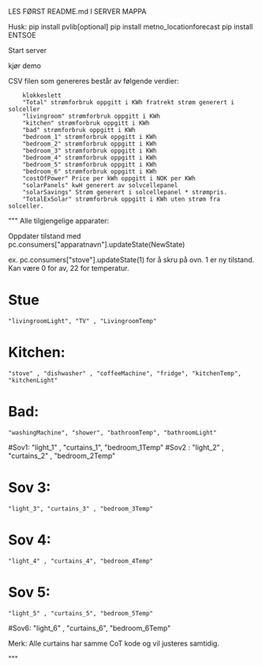 

LES FØRST README.md I SERVER MAPPA

Husk:
pip install pvlib[optional]
pip install metno_locationforecast
pip install ENTSOE

Start server

kjør demo


CSV filen som genereres består av følgende verdier: 

        klokkeslett
        "Total" strømforbruk oppgitt i KWh fratrekt strøm generert i solceller 
        "livingroom" strømforbruk oppgitt i KWh
        "kitchen" strømforbruk oppgitt i KWh
        "bad" strømforbruk oppgitt i KWh
        "bedroom_1" strømforbruk oppgitt i KWh
        "bedroom_2" strømforbruk oppgitt i KWh
        "bedroom_3" strømforbruk oppgitt i KWh
        "bedroom_4" strømforbruk oppgitt i KWh
        "bedroom_5" strømforbruk oppgitt i KWh
        "bedroom_6" strømforbruk oppgitt i KWh
        "costOfPower" Price per kWh oppgitt i NOK per KWh
        "solarPanels" kwH generert av solvcellepanel
        "solarSavings" Strøm generert i solcellepanel * strømpris.
        "TotalExSolar" strømforbruk oppgitt i KWh uten strøm fra solceller. 



""" Alle tilgjengelige apparater: 

Oppdater tilstand med pc.consumers["apparatnavn"].updateState(NewState)

ex. 
        pc.consumers["stove"].updateState(1) 
for å skru på ovn. 1 er ny tilstand. Kan være 0 for av, 22 for temperatur. 

# Stue
    "livingroomLight", "TV" , "LivingroomTemp"
# Kitchen: 
    "stove" , "dishwasher" , "coffeeMachine", "fridge", "kitchenTemp",
    "kitchenLight" 
# Bad:      
    "washingMachine", "shower", "bathroomTemp", "bathroomLight"
#Sov1:
    "light_1" , "curtains_1", "bedroom_1Temp" 
#Sov2 : 
    "light_2" , "curtains_2" , "bedroom_2Temp" 
# Sov 3:
    "light_3", "curtains_3" , "bedroom_3Temp" 
# Sov 4:
    "light_4" , "curtains_4", "bedroom_4Temp"
# Sov 5:
    "light_5" , "curtains_5", "bedroom_5Temp"
#Sov6:
    "light_6" , "curtains_6", "bedroom_6Temp" 

Merk: Alle curtains har samme CoT kode og vil justeres samtidig. 

"""